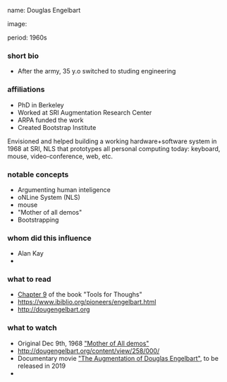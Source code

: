 name: Douglas Engelbart

image:

period: 1960s

### short bio
 - After the army, 35 y.o switched to studing engineering

### affiliations
 - PhD in Berkeley
 - Worked at SRI Augmentation Research Center
 - ARPA funded the work
 - Created Bootstrap Institute

Envisioned and helped building a working hardware+software system in 1968 at SRI, NLS that prototypes all personal computing today: keyboard, mouse, video-conference, web, etc.

### notable concepts
 - Argumenting human inteligence
 - oNLine System (NLS)
 - mouse
 - "Mother of all demos"
 - Bootstrapping

### whom did this influence
 - Alan Kay
 -

### what to read
 - [Chapter 9](http://www.rheingold.com/texts/tft/09.html#Chap09) of the book "Tools for Thoughs"
 - https://www.ibiblio.org/pioneers/engelbart.html
 - http://dougengelbart.org

### what to watch
 - Original Dec 9th, 1968 ["Mother of All demos"](http://www.dougengelbart.org/content/view/374/464/)
 - http://dougengelbart.org/content/view/258/000/
 - Documentary movie ["The Augmentation of Douglas Engelbart"](http://www.augmentationfilm.com), to be released in 2019
 - 
